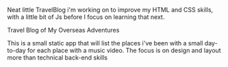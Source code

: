 Neat little TravelBlog i'm working on to improve my HTML and CSS skills, with a little bit of Js before I focus on learning that next.

Travel Blog of My Overseas Adventures

This is a small static app that will list the places i've been with a small day-to-day for each place with a music video. 
The focus is on design and layout more than technical back-end skills
